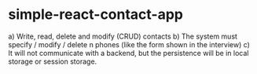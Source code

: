 # simple-react-contact-app
a) Write, read, delete and modify (CRUD) contacts  b) The system must specify / modify / delete n phones (like the form shown in the interview)  c) It will not communicate with a backend, but the persistence will be in local storage or session storage.
